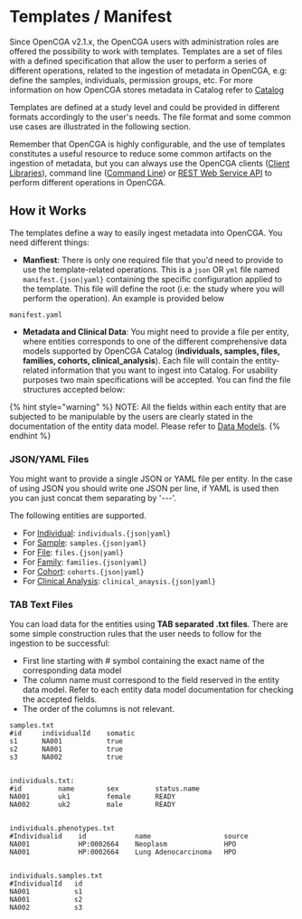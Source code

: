 # Templates / Manifest

Since OpenCGA v2.1.x, the OpenCGA users with administration roles are offered the possibility to work with templates. Templates are a set of files with a defined specification that allow the user to perform a series of different operations, related to the ingestion of metadata in OpenCGA, e.g: define the samples, individuals, permission groups, etc. For more information on how OpenCGA stores metadata in Catalog refer to [Catalog](../../components-1/catalog/)

Templates are defined at a study level and could be provided in different formats accordingly to the user's needs. The file format and some common use cases are illustrated in the following section.

Remember that OpenCGA is highly configurable, and the use of templates constitutes a useful resource to reduce some common artifacts on the ingestion of metadata, but you can always use the OpenCGA clients \([Client Libraries](../using-opencga/client-libraries/)\), command line \([Command Line](../using-opencga/command-line/)\) or [REST Web Service API](../using-opencga/restful-web-service-api.md) to perform different operations in OpenCGA.

## How it Works

The templates define a way to easily ingest metadata into OpenCGA. You need different things:

* **Manfiest**: There is only one required file that you'd need to provide to use the template-related operations. This is a  `json` OR `yml` file named  `manifest.{json|yaml}` containing the specific configuration applied to the template. This file will define the root \(i.e: the study where you will perform the operation\). An example is provided below

```text
manifest.yaml
```

* **Metadata and Clinical Data**: You might need to provide a file per entity, where entities corresponds to one of the different comprehensive data models supported by OpenCGA Catalog \(**individuals, samples, files, families, cohorts, clinical\_analysis**\). Each file will contain the entity-related information that you want to ingest into Catalog. For usability purposes two main specifications will be accepted. You can find the file structures accepted below:

{% hint style="warning" %}
NOTE: All the fields within each entity that are subjected to be manipulable by the users are clearly stated in the documentation of the entity data model. Please refer to [Data Models](../data-models/).
{% endhint %}

### JSON/YAML Files

You might want to provide a single JSON or YAML file per entity. In the case of using JSON you should write one JSON per line, if YAML is used then you can just concat them separating by '---'.

The following entities are supported.

* For [Individual](../data-models/individual.md):  `individuals.{json|yaml}`  
* For [Sample](../data-models/sample-model.md):  `samples.{json|yaml}`  
* For  [File](../data-models/file.md): `files.{json|yaml}`  
* For [Family](../data-models/family.md):  `families.{json|yaml}`
* For  [Cohort](../data-models/cohort.md): `cohorts.{json|yaml}`  
* For [Clinical Analysis](../../components-1/clinical.md): `clinical_anaysis.{json|yaml}`  

### TAB Text Files

You can load data for the entities using **TAB separated .txt files**. There are some simple construction rules that the user needs to follow for the ingestion to be successful:

* First line starting with \# symbol containing the exact name of the corresponding data model
* The column name must correspond to the field reserved in the entity data model. Refer to each entity data model documentation for checking the accepted fields. 
* The order of the columns is not relevant.

```text
samples.txt
#id     individualId    somatic
s1      NA001           true
s2      NA001           true
s3      NA002           true


individuals.txt:
#id         name        sex         status.name    
NA001       uk1         female      READY           
NA002       uk2         male        READY


individuals.phenotypes.txt
#Individualid    id            name                  source
NA001            HP:0002664    Neoplasm              HPO
NA001            HP:0002664    Lung Adenocarcinoma   HPO


individuals.samples.txt
#IndividualId   id
NA001           s1
NA001           s2
NA002           s3
```



